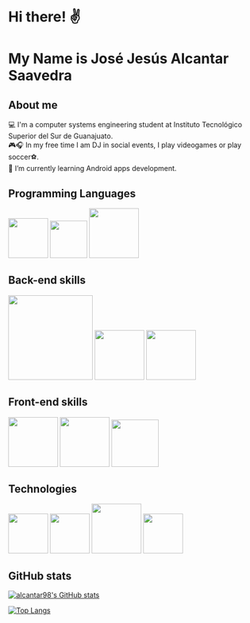 # Hi there! ✌
# My Name is José Jesús Alcantar Saavedra

## About me
💻 I'm a computer systems engineering student at Instituto Tecnológico Superior del Sur de Guanajuato.<br>
🎮🎧 In my free time I am DJ in social events, I play videogames or play soccer⚽.<br>
📝 I’m currently learning Android apps development.<br>

## Programming Languages
<img src="https://i.pinimg.com/originals/5d/08/78/5d087850e740fc8f6fd767d121c28a58.png" width="80px"/>       <img src="https://upload.wikimedia.org/wikipedia/commons/thumb/2/27/PHP-logo.svg/1200px-PHP-logo.svg.png" width="75px"/>   <img src="https://freevectorlogo.net/wp-content/uploads/2013/03/java-eps-vector-logo-400x400.png" width="100px"/> 

## Back-end skills
<img src="https://download.logo.wine/logo/MySQL/MySQL-Logo.wine.png" width="170px"/>   <img src="https://upload.wikimedia.org/wikipedia/commons/thumb/2/29/Postgresql_elephant.svg/1200px-Postgresql_elephant.svg.png" width="100px"/>   <img src="https://brandslogos.com/wp-content/uploads/thumbs/microsoft-sql-server-logo-vector.svg" width="100px"/>

## Front-end skills
<img src="https://cdn.pixabay.com/photo/2017/08/05/11/16/logo-2582748_1280.png" width="100px"/>   <img src="https://cdn.pixabay.com/photo/2017/08/05/11/16/logo-2582747_1280.png" width="100px"/>   <img src="https://upload.wikimedia.org/wikipedia/commons/thumb/b/b2/Bootstrap_logo.svg/1024px-Bootstrap_logo.svg.png" width="95px"/>

## Technologies
<img src="https://upload.wikimedia.org/wikipedia/commons/thumb/a/a3/.NET_Logo.svg/456px-.NET_Logo.svg.png" width="80px"/>   <img src="https://git-scm.com/images/logos/downloads/Git-Icon-1788C.png" width="80px"/>   <img src="https://logodownload.org/wp-content/uploads/2015/05/android-logo-3-2.png" width="100px"/>    <img src="https://upload.wikimedia.org/wikipedia/commons/thumb/c/cf/Adobe_Photoshop_Express_logo.svg/1200px-Adobe_Photoshop_Express_logo.svg.png" width="80px"/>


## GitHub stats

[![alcantar98's GitHub stats](https://github-readme-stats.vercel.app/api?username=alcantar98&show_icons=true&theme=vue-dark)](https://github-readme-stats.vercel.app/api?username=alcantar98&show_icons=true&theme=vue-dark)


[![Top Langs](https://github-readme-stats.vercel.app/api/top-langs/?username=alcantar98&layout=compact&show_icons=true&theme=vue-dark)](https://github-readme-stats.vercel.app/api/top-langs/?username=alcantar98&layout=compact&show_icons=true&theme=vue-dark)

